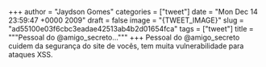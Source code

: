 
+++
author = "Jaydson Gomes"
categories = ["tweet"]
date = "Mon Dec 14 23:59:47 +0000 2009"
draft = false
image = "{TWEET_IMAGE}"
slug = "ad55100e03f6cbc3eadae42513ab4b2d01654fca"
tags = ["tweet"]
title = """Pessoal do @amigo_secreto..."""
+++
Pessoal do @amigo_secreto cuidem da segurança do site de vocês, tem muita vulnerabilidade para ataques XSS.
